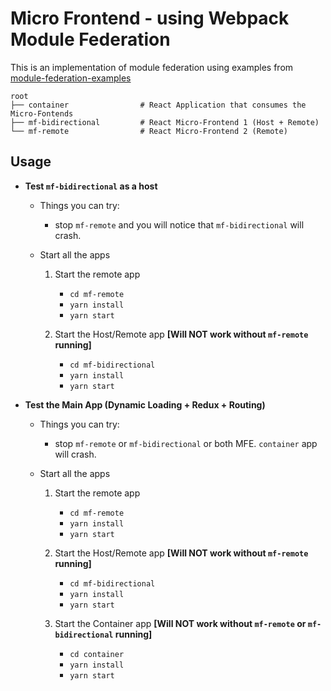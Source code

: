 # Micro Frontend - using Webpack Module Federation

This is an implementation of module federation using examples from [module-federation-examples](https://github.com/module-federation/module-federation-examples)

```
root
├── container                # React Application that consumes the Micro-Fontends
├── mf-bidirectional         # React Micro-Frontend 1 (Host + Remote)
└── mf-remote                # React Micro-Frontend 2 (Remote)
```

## Usage

- **Test `mf-bidirectional` as a host**
    - Things you can try:
        - stop `mf-remote` and you will notice that `mf-bidirectional` will crash.
         
    - Start all the apps
        1. Start the remote app
            - `cd mf-remote`
            - `yarn install`
            - `yarn start`
        
        2. Start the Host/Remote app **[Will NOT work without `mf-remote` running]**
            - `cd mf-bidirectional`
            - `yarn install`
            - `yarn start`

- **Test the Main App (Dynamic Loading + Redux + Routing)**
    - Things you can try:
        - stop `mf-remote` or `mf-bidirectional` or both MFE. `container` app will crash.
    
    - Start all the apps
        1. Start the remote app
            - `cd mf-remote`
            - `yarn install`
            - `yarn start`
        
        2. Start the Host/Remote app **[Will NOT work without `mf-remote` running]**
            - `cd mf-bidirectional`
            - `yarn install`
            - `yarn start`
        
        3. Start the Container app **[Will NOT work without `mf-remote` or `mf-bidirectional` running]**
            - `cd container`
            - `yarn install`
            - `yarn start`
